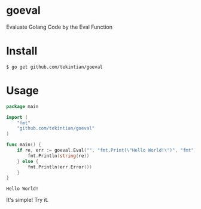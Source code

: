 # goeval

Evaluate Golang Code by the Eval Function

# Install

```shell script
$ go get github.com/tekintian/goeval
```

# Usage

```go
package main

import (
    "fmt"
    "github.com/tekintian/goeval"
)

func main() {
    if re, err := goeval.Eval("", "fmt.Print(\"Hello World!\")", "fmt"); nil == err {
        fmt.Println(string(re))
    } else {
        fmt.Println(err.Error())
    }
}
```

```
Hello World!
```

It's simple! Try it.
